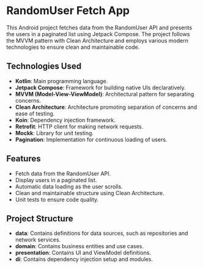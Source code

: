 # RandomUser Fetch App

This Android project fetches data from the RandomUser API and presents the users in a paginated list using Jetpack Compose. The project follows the MVVM pattern with Clean Architecture and employs various modern technologies to ensure clean and maintainable code.

## Technologies Used

- **Kotlin**: Main programming language.
- **Jetpack Compose**: Framework for building native UIs declaratively.
- **MVVM (Model-View-ViewModel)**: Architectural pattern for separating concerns.
- **Clean Architecture**: Architecture promoting separation of concerns and ease of testing.
- **Koin**: Dependency injection framework.
- **Retrofit**: HTTP client for making network requests.
- **Mockk**: Library for unit testing.
- **Pagination**: Implementation for continuous loading of users.

## Features

- Fetch data from the RandomUser API.
- Display users in a paginated list.
- Automatic data loading as the user scrolls.
- Clean and maintainable structure using Clean Architecture.
- Unit tests to ensure code quality.

## Project Structure

- **data**: Contains definitions for data sources, such as repositories and network services.
- **domain**: Contains business entities and use cases.
- **presentation**: Contains UI and ViewModel definitions.
- **di**: Contains dependency injection setup and modules.
